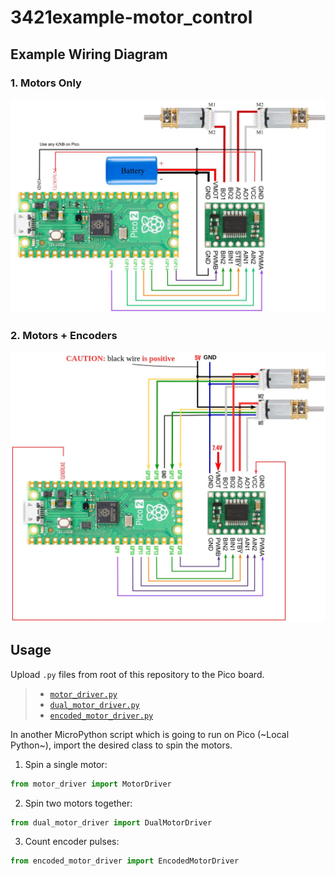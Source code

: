 # 3421example-motor_control

## Example Wiring Diagram
### 1. Motors Only
![motor_wiring](images/pico_tb6612.jpg)

### 2. Motors + Encoders
![encoder_wiring](images/encoder_motor_pico.jpg)

## Usage

Upload `.py` files from root of this repository to the Pico board.
>
> - [`motor_driver.py`](motor_driver.py)
> - [`dual_motor_driver.py`](dual_motor_driver.py)
> - [`encoded_motor_driver.py`](encoded_motor_driver.py)

In another MicroPython script which is going to run on Pico (~Local Python~), import the desired class to spin the motors.

1. Spin a single motor:

```Python
from motor_driver import MotorDriver
```

2. Spin two motors together:

```Python
from dual_motor_driver import DualMotorDriver
```

3. Count encoder pulses:

```Python
from encoded_motor_driver import EncodedMotorDriver
```
